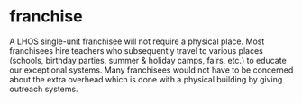 # franchise
A LHOS single-unit franchisee will not require a physical place. Most franchisees hire teachers who subsequently travel to various places (schools, birthday parties, summer & holiday camps, fairs, etc.) to educate our exceptional systems. Many franchisees would not have to be concerned about the extra overhead which is done with a physical building by giving outreach systems.
